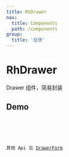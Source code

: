 ```yaml
---
title: RhDrawer
nav:
  title: Components
  path: /components
group:
  title: '反馈'
---
```


# RhDrawer

Drawer 组件，简易封装

## Demo

<code src="./demo.tsx"/>

<API src="./api.ts"/>

其他 Api 见 [DrawerForm](https://procomponents.ant.design/components/modal-form)
